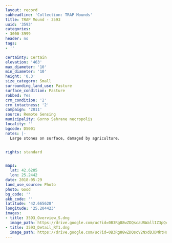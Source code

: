 ```yaml
---
layout: record
subheadline: 'Collection: TRAP Mounds'
title: TRAP Mound - 3593
uuid: '3593'
categories:
- 3000-3999
header: no
tags:
- ''

certainty: Certain
elevation: '463'
max_diameter: '10'
min_diameter: '10'
height: '0.3'
size_category: Small
surrounding_land_use: Pasture
surface_condition: Pasture
robbed: Yes
crm_condition: '2'
crm_intactness: '2'
campaign: '2011'
source: Remote Sensing
municipality: Gorno Sahrane necropolis
locality: ''
bgcode: DS001
notes: |-
  Large stones on surface, damaged by agriculture.


rights: standard


maps:
  lat: 42.6285
  lon: 25.2442
date: 2018-05-29
land_use_source: Photo
photo: Good
bg_code: ''
akb_code: ''
latitude: '42.665628'
longitude: '25.204423'
images:
- title: 3593_Overview_S.dng
  image_path: https://drive.google.com/uc?id=0B3Rg88wZDQscaURWallIZ3pQcFE
- title: 3593_Detail_RT1.dng
  image_path: https://drive.google.com/uc?id=0B3Rg88wZDQscV2NxdDJDMktHanc
---
```

